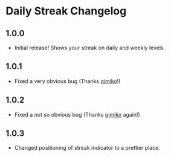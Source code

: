 # Daily Streak Changelog

## 1.0.0
* Initial release! Shows your streak on daily and weekly levels.

## 1.0.1
* Fixed a very obvious bug (Thanks [qimiko](https://github.com/qimiko/)!)

## 1.0.2
* Fixed a not so obvious bug (Thanks [qimiko](https://github.com/qimiko/) again!)

## 1.0.3
* Changed positioning of streak indicator to a prettier place.
